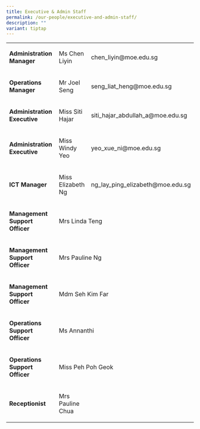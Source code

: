 ```yaml
---
title: Executive & Admin Staff
permalink: /our-people/executive-and-admin-staff/
description: ""
variant: tiptap
---
```

<table><tbody><tr><td rowspan="1" colspan="1"><p><strong>Administration Manager</strong></p></td><td rowspan="1" colspan="1"><p>Ms Chen Liyin</p></td><td rowspan="1" colspan="1"><p>chen_liyin@moe.edu.sg</p></td></tr><tr><td rowspan="1" colspan="1"><p><strong>Operations Manager</strong></p></td><td rowspan="1" colspan="1"><p>Mr Joel Seng</p></td><td rowspan="1" colspan="1"><p>seng_liat_heng@moe.edu.sg</p></td></tr><tr><td rowspan="1" colspan="1"><p><strong>Administration Executive</strong></p></td><td rowspan="1" colspan="1"><p>Miss Siti Hajar</p></td><td rowspan="1" colspan="1"><p>siti_hajar_abdullah_a@moe.edu.sg</p></td></tr><tr><td rowspan="1" colspan="1"><p><strong>Administration Executive</strong></p></td><td rowspan="1" colspan="1"><p>Miss Windy Yeo</p></td><td rowspan="1" colspan="1"><p>yeo_xue_ni@moe.edu.sg</p></td></tr><tr><td rowspan="1" colspan="1"><p><strong>ICT Manager</strong></p></td><td rowspan="1" colspan="1"><p>Miss Elizabeth Ng</p></td><td rowspan="1" colspan="1"><p>ng_lay_ping_elizabeth@moe.edu.sg</p></td></tr><tr><td rowspan="1" colspan="1"><p><strong>Management Support Officer</strong></p></td><td rowspan="1" colspan="2"><p>Mrs Linda Teng</p></td></tr><tr><td rowspan="1" colspan="1"><p><strong>Management Support Officer</strong></p></td><td rowspan="1" colspan="2"><p>Mrs Pauline Ng</p></td></tr><tr><td rowspan="1" colspan="1"><p><strong>Management Support Officer</strong></p></td><td rowspan="1" colspan="2"><p>Mdm Seh Kim Far</p></td></tr><tr><td rowspan="1" colspan="1"><p><strong>Operations Support Officer</strong></p></td><td rowspan="1" colspan="2"><p>Ms Annanthi</p></td></tr><tr><td rowspan="1" colspan="1"><p><strong>Operations Support Officer</strong></p></td><td rowspan="1" colspan="2"><p>Miss Peh Poh Geok</p></td></tr><tr><td rowspan="1" colspan="1"><p><strong>Receptionist</strong></p></td><td rowspan="1" colspan="1"><p>Mrs Pauline Chua</p></td><td rowspan="1" colspan="1"><p></p></td></tr></tbody></table><p></p>
